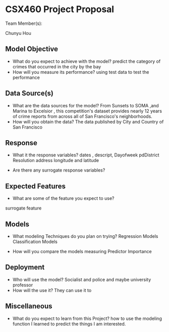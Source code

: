 # CSX460 Project Proposal

Team Member(s):

Chunyu Hou 

## Model Objective

* What do you expect to achieve with the model?
predict the category of crimes that occurred in the city by the bay
* How will you measure its performance?
using test data to test the performance 


## Data Source(s)

* What are the data sources for the model?
From Sunsets to SOMA ,and Marina to Excelsior ,
this competition's dataset provides nearly 12 years of
 crime reports from across all of San Francisco's neighborhoods. 
* How will you obtain the data?
The data published by City and Country of San Francisco 


## Response

* What it the response variables?
dates , descript,  Dayofweek pdDistrict Resolution address longitude and latitude 

* Are there any surrogate response variables?


## Expected Features

* What are some of the feature you expect to use?

surrogate feature 


## Models

* What modeling Techniques do you plan on trying?
Regression Models
Classification Models 

* How will you compare the models
measuring Predictor Importance 

## Deployment

* Who will use the model?
Socialist and police and maybe university professor 
* How will the use it?
They can use it to 


## Miscellaneous

* What do you expect to learn from this Project?
how to use the modeling function I learned to predict the things I am interested.
